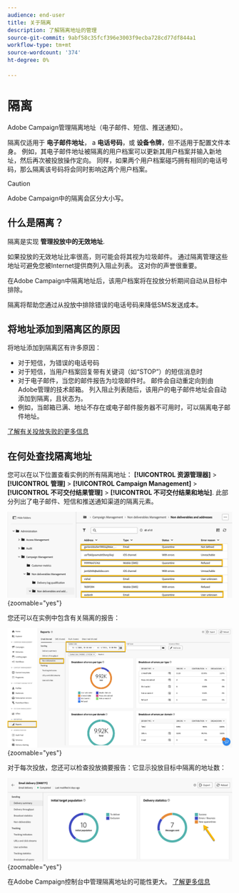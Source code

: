 ```yaml
---
audience: end-user
title: 关于隔离
description: 了解隔离地址的管理
source-git-commit: 9abf58c35fcf396e3003f9ecba728cd77df844a1
workflow-type: tm+mt
source-wordcount: '374'
ht-degree: 0%

---
```


# 隔离

Adobe Campaign管理隔离地址（电子邮件、短信、推送通知）。

隔离仅适用于 **电子邮件地址**， a **电话号码**，或 **设备令牌**，但不适用于配置文件本身。 例如，其电子邮件地址被隔离的用户档案可以更新其用户档案并输入新地址，然后再次被投放操作定向。 同样，如果两个用户档案碰巧拥有相同的电话号码，那么隔离该号码将会同时影响这两个用户档案。


>[!CAUTION]
>
>Adobe Campaign中的隔离会区分大小写。

## 什么是隔离？

隔离是实现 **管理投放中的无效地址**.

如果投放的无效地址比率很高，则可能会将其视为垃圾邮件。 通过隔离管理这些地址可避免您被Internet提供商列入阻止列表。 这对你的声誉很重要。

在Adobe Campaign中隔离地址后，该用户档案将在投放分析期间自动从目标中排除。

隔离将帮助您通过从投放中排除错误的电话号码来降低SMS发送成本。

## 将地址添加到隔离区的原因

将地址添加到隔离区有许多原因：

- 对于短信，为错误的电话号码
- 对于短信，当用户档案回复带有关键词（如“STOP”）的短信消息时
- 对于电子邮件，当您的邮件报告为垃圾邮件时。 邮件会自动重定向到由Adobe管理的技术邮箱。 列入阻止列表随后，该用户的电子邮件地址会自动添加到隔离，且状态为。
- 例如，当邮箱已满、地址不存在或电子邮件服务器不可用时，可以隔离电子邮件地址。

[了解有关投放失败的更多信息](https://experienceleague.adobe.com/en/docs/campaign-classic/using/sending-messages/monitoring-deliveries/understanding-delivery-failures)

## 在何处查找隔离地址

您可以在以下位置查看实例的所有隔离地址： **[!UICONTROL 资源管理器]** > **[!UICONTROL 管理]** > **[!UICONTROL Campaign Management]** > **[!UICONTROL 不可交付结果管理]** > **[!UICONTROL 不可交付结果和地址]**. 此部分列出了电子邮件、短信和推送通知渠道的隔离元素。

![](assets/quarantine_location.png){zoomable="yes"}

您还可以在实例中包含有关隔离的报告：

![](assets/quarantine_reports.png){zoomable="yes"}

对于每次投放，您还可以检查投放摘要报告：它显示投放目标中隔离的地址数：

![](assets/quarantine_delivery.png){zoomable="yes"}

在Adobe Campaign控制台中管理隔离地址的可能性更大。 [了解更多信息](https://experienceleague.adobe.com/en/docs/campaign/campaign-v8/send/failures/quarantines#access-quarantined-addresses)
